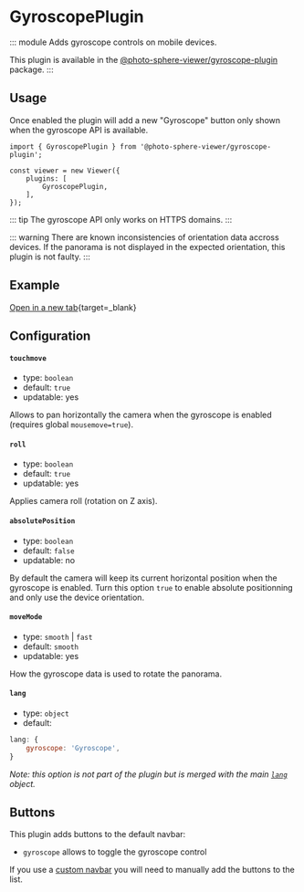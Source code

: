 # GyroscopePlugin

<Badges module="gyroscope-plugin"/>

::: module
<ApiButton page="modules/GyroscopePlugin.html"/>
Adds gyroscope controls on mobile devices.

This plugin is available in the [@photo-sphere-viewer/gyroscope-plugin](https://www.npmjs.com/package/@photo-sphere-viewer/gyroscope-plugin) package.
:::

## Usage

Once enabled the plugin will add a new "Gyroscope" button only shown when the gyroscope API is available.

```js:line-numbers
import { GyroscopePlugin } from '@photo-sphere-viewer/gyroscope-plugin';

const viewer = new Viewer({
    plugins: [
        GyroscopePlugin,
    ],
});
```

::: tip
The gyroscope API only works on HTTPS domains.
:::

::: warning
There are known inconsistencies of orientation data accross devices. If the panorama is not displayed in the expected orientation, this plugin is not faulty.
:::

## Example

[Open in a new tab](/demos/plugin-gyroscope.html){target=_blank}

## Configuration

#### `touchmove`

-   type: `boolean`
-   default: `true`
-   updatable: yes

Allows to pan horizontally the camera when the gyroscope is enabled (requires global `mousemove=true`).

#### `roll`

-   type: `boolean`
-   default: `true`
-   updatable: yes

Applies camera roll (rotation on Z axis).

#### `absolutePosition`

-   type: `boolean`
-   default: `false`
-   updatable: no

By default the camera will keep its current horizontal position when the gyroscope is enabled. Turn this option `true` to enable absolute positionning and only use the device orientation.

#### `moveMode`

-   type: `smooth` | `fast`
-   default: `smooth`
-   updatable: yes

How the gyroscope data is used to rotate the panorama.

#### `lang`

-   type: `object`
-   default:

```js
lang: {
    gyroscope: 'Gyroscope',
}
```

_Note: this option is not part of the plugin but is merged with the main [`lang`](../guide/config.md#lang) object._

## Buttons

This plugin adds buttons to the default navbar:

-   `gyroscope` allows to toggle the gyroscope control

If you use a [custom navbar](../guide/navbar.md) you will need to manually add the buttons to the list.
